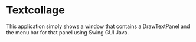 # Textcollage
This application simply shows a window that contains a DrawTextPanel and the menu bar for that panel using Swing GUI Java.
